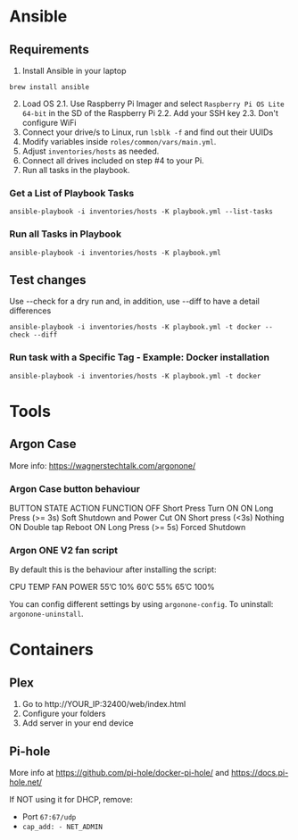 # Ansible
## Requirements
1. Install Ansible in your laptop
```shell
brew install ansible
```
2. Load OS
     2.1. Use Raspberry Pi Imager and select `Raspberry Pi OS Lite 64-bit` in the SD of the Raspberry Pi
     2.2. Add your SSH key
     2.3. Don't configure WiFi
3. Connect your drive/s to Linux, run `lsblk -f` and find out their UUIDs
4. Modify variables inside `roles/common/vars/main.yml`.
5. Adjust `inventories/hosts` as needed.
6. Connect all drives included on step #4 to your Pi. 
7. Run all tasks in the playbook.

### Get a List of Playbook Tasks
``` shell
ansible-playbook -i inventories/hosts -K playbook.yml --list-tasks
```

### Run all Tasks in Playbook
```shell
ansible-playbook -i inventories/hosts -K playbook.yml
```

## Test changes
Use --check for a dry run and, in addition, use --diff to have a detail differences

```shell
ansible-playbook -i inventories/hosts -K playbook.yml -t docker --check --diff
```

### Run task with a Specific Tag - Example: Docker installation
```shell
ansible-playbook -i inventories/hosts -K playbook.yml -t docker
```

# Tools
## Argon Case
More info: https://wagnerstechtalk.com/argonone/
### Argon Case button behaviour
BUTTON STATE	ACTION	                FUNCTION
OFF	        Short Press	        Turn ON
ON	        Long Press (>= 3s)	Soft Shutdown and Power Cut
ON	        Short press (<3s)	Nothing
ON	        Double tap	        Reboot
ON	        Long Press (>= 5s)	Forced Shutdown

### Argon ONE V2 fan script
By default this is the behaviour after installing the script:

CPU TEMP     FAN POWER
55’C	        10%
60’C	        55%
65’C	        100%

You can config different settings by using `argonone-config`. To uninstall: `argonone-uninstall`.

# Containers
## Plex
1. Go to http://YOUR_IP:32400/web/index.html
2. Configure your folders
3. Add server in your end device

## Pi-hole
More info at https://github.com/pi-hole/docker-pi-hole/ and https://docs.pi-hole.net/

If NOT using it for DHCP, remove:
- Port `67:67/udp`
- `cap_add: - NET_ADMIN`
